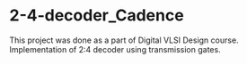 # 2-4-decoder_Cadence
This project was done as a part of Digital VLSI Design course.
Implementation of 2:4 decoder using transmission gates.
